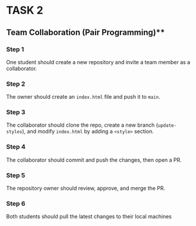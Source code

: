 # **TASK 2**

## Team Collaboration (Pair Programming)**

### Step 1

One student should create a new repository and invite a team member as a collaborator.


### Step 2

The owner should create an `index.html` file and push it to `main`. 

### Step 3 

The collaborator should clone the repo, create a new branch (`update-styles`), and modify `index.html` by adding a `<style>` section.

### Step 4

The collaborator should commit and push the changes, then open a PR.
 
### Step 5 

The repository owner should review, approve, and merge the PR.

### Step 6

Both students should pull the latest changes to their local machines